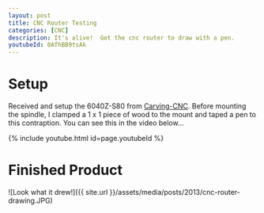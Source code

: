 ```yaml
---
layout: post
title: CNC Router Testing
categories: [CNC]
description: It's alive!  Got the cnc router to draw with a pen.
youtubeId: 0AfhBB9tsAk
---
```


# Setup

Received and setup the 6040Z-S80 from [Carving-CNC](http://www.carving-cnc.com).  Before mounting the spindle, I clamped a 1 x 1 piece of wood to the mount and taped a pen to this contraption.  You can see this in the video below... 

{% include youtube.html id=page.youtubeId %}

# Finished Product

![Look what it drew!]({{ site.url }}/assets/media/posts/2013/cnc-router-drawing.JPG)
